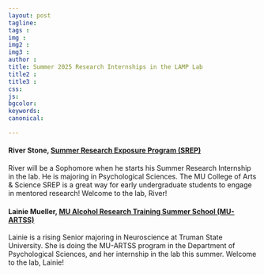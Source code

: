 ```yaml
---
layout: post
tagline: 
tags : 
img : 
img2 : 
img3 : 
author : 
title: Summer 2025 Research Internships in the LAMP Lab
title2 : 
title3 : 
css: 
js: 
bgcolor: 
keywords: 
canonical:

---
```



#### River Stone, [Summer Research Exposure Program (SREP)](https://coas.missouri.edu/summer-research-exposure-program) 
River will be a Sophomore when he starts his Summer Research Internship in the lab. He is majoring in Psychological Sciences. The MU College of Arts & Science SREP is a great way for early undergraduate students to engage in mentored research! Welcome to the lab, River!

#### Lainie Mueller, [MU Alcohol Research Training Summer School (MU-ARTSS)](https://psychology.missouri.edu/research/mu-artss)
Lainie is a rising Senior majoring in Neuroscience at Truman State University. She is doing the MU-ARTSS program in the Department of Psychological Sciences, and her internship in the lab this summer. Welcome to the lab, Lainie!


